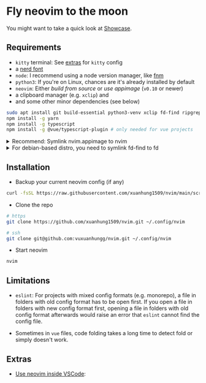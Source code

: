 # Fly neovim to the moon

You might want to take a quick look at [Showcase](https://github.com/xuanhung1509/nvim/wiki/Showcase).

## Requirements

- `kitty` terminal: See [extras](./extras/kitty/) for `kitty` config
- a [nerd font](https://www.nerdfonts.com/)
- `node`: I recommend using a node version manager, like [fnm](https://github.com/Schniz/fnm)
- `python3`: If you're on Linux, chances are it's already installed by default
- `neovim`: Either _build from source_ or _use appimage_ (`v0.10` or newer)
- a clipboard manager (e.g. `xclip`) and
- and some other minor dependencies (see below)

```bash
sudo apt install git build-essential python3-venv xclip fd-find ripgrep -y
npm install -g yarn
npm install -g typescript
npm install -g @vue/typescript-plugin # only needed for vue projects
```

<details>
<summary>Recommend: Symlink nvim.appimage to nvim</summary>

```bash
mkdir -p ~/Applications
mv ~/Downloads/nvim.appimage ~/Applications
chmod u+x ~/Applications/nvim.appimage
sudo ln -s ~/Applications/nvim.appimage /usr/local/bin/nvim
```

</details>

<details>
<summary>For debian-based distro, you need to symlink fd-find to fd</summary>

```bash
# Make sure `bin` folder exist
mkdir -p ~/.local/bin

# Symlink `fdfind` to `fd`
ln -s $(which fdfind) ~/.local/bin/fd

# Add `.local/bin` to `$PATH` (change zshrc to whatever shell you're using)
echo "\n# Add .local/bin to PATH" >> ~/.zshrc
echo "export PATH=\"$HOME/.local/bin:\$PATH\"" >> ~/.zshrc
```

</details>

## Installation

- Backup your current neovim config (if any)

```bash
curl -fsSL https://raw.githubusercontent.com/xuanhung1509/nvim/main/scripts/backup.sh | bash
```

- Clone the repo

```bash
# https
git clone https://github.com/xuanhung1509/nvim.git ~/.config/nvim

# ssh
git clone git@github.com:vuxuanhungg/nvim.git ~/.config/nvim
```

- Start neovim

```bash
nvim
```

## Limitations

- `eslint`:
  For projects with mixed config formats (e.g. monorepo), a file in folders with old config format has to be open first.
  If you open a file in folders with new config format first, opening a file in folders with old config format afterwards would raise an error that `eslint` cannot find the config file.

- Sometimes in `vue` files, code folding takes a long time to detect fold or simply doesn't work.

## Extras

- [Use neovim inside VSCode](https://gist.github.com/vuxuanhungg/804f5412104e195a2ff0af6447efb643):
